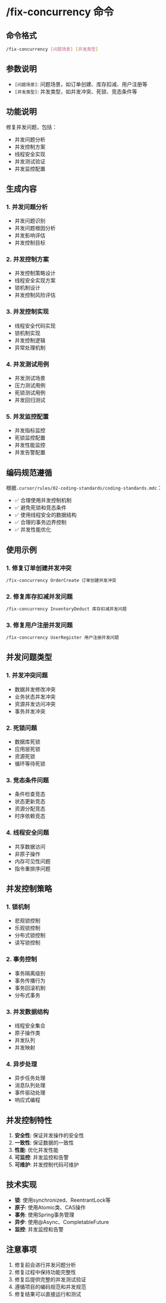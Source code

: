# /fix-concurrency 命令

## 命令格式
```bash
/fix-concurrency [问题场景] [并发类型]
```

## 参数说明
- `[问题场景]`: 问题场景，如订单创建、库存扣减、用户注册等
- `[并发类型]`: 并发类型，如并发冲突、死锁、竞态条件等

## 功能说明
修复并发问题，包括：
- 并发问题分析
- 并发控制方案
- 线程安全实现
- 并发测试验证
- 并发监控配置

## 生成内容

### 1. 并发问题分析
- 并发问题识别
- 并发问题根因分析
- 并发影响评估
- 并发控制目标

### 2. 并发控制方案
- 并发控制策略设计
- 线程安全实现方案
- 锁机制设计
- 并发控制风险评估

### 3. 并发控制实现
- 线程安全代码实现
- 锁机制实现
- 并发控制逻辑
- 异常处理机制

### 4. 并发测试用例
- 并发测试场景
- 压力测试用例
- 死锁测试用例
- 并发回归测试

### 5. 并发监控配置
- 并发指标监控
- 死锁监控配置
- 并发性能监控
- 并发告警配置

## 编码规范遵循
根据`.cursor/rules/02-coding-standards/coding-standards.mdc`：
- ✅ 合理使用并发控制机制
- ✅ 避免死锁和竞态条件
- ✅ 使用线程安全的数据结构
- ✅ 合理的事务边界控制
- ✅ 并发性能优化

## 使用示例

### 1. 修复订单创建并发冲突
```bash
/fix-concurrency OrderCreate 订单创建并发冲突
```

### 2. 修复库存扣减并发问题
```bash
/fix-concurrency InventoryDeduct 库存扣减并发问题
```

### 3. 修复用户注册并发问题
```bash
/fix-concurrency UserRegister 用户注册并发问题
```

## 并发问题类型

### 1. 并发冲突问题
- 数据并发修改冲突
- 业务状态并发冲突
- 资源并发访问冲突
- 事务并发冲突

### 2. 死锁问题
- 数据库死锁
- 应用层死锁
- 资源死锁
- 循环等待死锁

### 3. 竞态条件问题
- 条件检查竞态
- 状态更新竞态
- 资源分配竞态
- 时序依赖竞态

### 4. 线程安全问题
- 共享数据访问
- 非原子操作
- 内存可见性问题
- 指令重排序问题

## 并发控制策略

### 1. 锁机制
- 悲观锁控制
- 乐观锁控制
- 分布式锁控制
- 读写锁控制

### 2. 事务控制
- 事务隔离级别
- 事务传播行为
- 事务回滚机制
- 分布式事务

### 3. 并发数据结构
- 线程安全集合
- 原子操作类
- 并发队列
- 并发映射

### 4. 异步处理
- 异步任务处理
- 消息队列处理
- 事件驱动处理
- 响应式编程

## 并发控制特性
1. **安全性**: 保证并发操作的安全性
2. **一致性**: 保证数据的一致性
3. **性能**: 优化并发性能
4. **可监控**: 并发监控和告警
5. **可维护**: 并发控制代码可维护

## 技术实现
- **锁**: 使用synchronized、ReentrantLock等
- **原子**: 使用Atomic类、CAS操作
- **事务**: 使用Spring事务管理
- **异步**: 使用@Async、CompletableFuture
- **监控**: 并发监控和告警

## 注意事项
1. 修复前会进行并发问题分析
2. 修复过程中保持功能完整性
3. 修复后提供完整的并发测试验证
4. 遵循项目的编码规范和并发规范
5. 修复结果可以直接运行和测试
